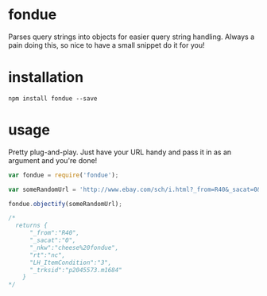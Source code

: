 # fondue
Parses query strings into objects for easier query string handling. Always a pain doing this, so nice to have a small snippet do it for you!

# installation
`npm install fondue --save`

# usage

Pretty plug-and-play. Just have your URL handy and pass it in as an argument and you're done!

```javascript
var fondue = require('fondue');

var someRandomUrl = 'http://www.ebay.com/sch/i.html?_from=R40&_sacat=0&_nkw=cheese%20fondue&rt=nc&LH_ItemCondition=3&_trksid=p2045573.m1684';

fondue.objectify(someRandomUrl);

/*
  returns {
      "_from":"R40",
      "_sacat":"0",
      "_nkw":"cheese%20fondue",
      "rt":"nc",
      "LH_ItemCondition":"3",
      "_trksid":"p2045573.m1684"
    }
*/
```